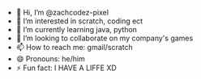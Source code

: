 - 👋 Hi, I’m @zachcodez-pixel
- 👀 I’m interested in scratch, coding ect
- 🌱 I’m currently learning java, python
- 💞️ I’m looking to collaborate on my company's games
- 📫 How to reach me: gmail/scratch
- 😄 Pronouns: he/him
- ⚡ Fun fact: I HAVE A LIFFE XD

<!---
zachcodez-pixel/zachcodez-pixel is a ✨ special ✨ repository because its `README.md` (this file) appears on your GitHub profile.
You can click the Preview link to take a look at your changes.
--->

